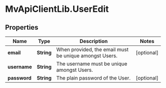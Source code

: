 # MvApiClientLib.UserEdit

## Properties

Name | Type | Description | Notes
------------ | ------------- | ------------- | -------------
**email** | **String** | When provided, the email must be unique amongst Users. | [optional] 
**username** | **String** | The username must be unique amongst Users. | 
**password** | **String** | The plain password of the User. | [optional] 


